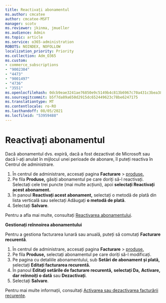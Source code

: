 ```yaml
---
title: Reactivați abonamentul
ms.author: cmcatee
author: cmcatee-MSFT
manager: scotv
ms.reviewer: jkinma, jmueller
ms.audience: Admin
ms.topic: article
ms.service: o365-administration
ROBOTS: NOINDEX, NOFOLLOW
localization_priority: Priority
ms.collection: Adm_O365
ms.custom:
- commerce_subscriptions
- "9002304"
- "4473"
- "9001497"
- "4736"
- "3551"
ms.openlocfilehash: 0dcb9eae3241ae76850e9c5149b4c813b6967c70a431c3bea38fba1843967a95
ms.sourcegitcommit: b5f7da89a650d2915dc652449623c78be6247175
ms.translationtype: MT
ms.contentlocale: ro-RO
ms.lasthandoff: 08/05/2021
ms.locfileid: "53959488"
---
```

# <a name="reactivate-your-subscription"></a>Reactivați abonamentul

Dacă abonamentul dvs. expiră, dacă a fost dezactivat de Microsoft sau dacă l-ați anulat în mijlocul unei perioade de abonare, îl puteți reactiva în Centrul de administrare.

1. În centrul de administrare, accesați pagina **Facturare**  >  [produse.](https://go.microsoft.com/fwlink/p/?linkid=842054)
2. Pe fila **Produse,** găsiți abonamentul pe care doriți să-l reactivați. Selectați cele trei puncte (mai multe acțiuni), apoi **selectați Reactivați acest abonament.**
3. În panoul **Reactivați acest abonament,** selectați o metodă de plată din lista verticală sau selectați Adăugați **o metodă de plată**.
4. Selectați **Salvare**.

Pentru a afla mai multe, consultați [Reactivarea abonamentului](/microsoft-365/commerce/subscriptions/reactivate-your-subscription).

**Gestionați reînnoirea abonamentului**

Pentru a gestiona facturarea lunară sau anuală, puteți să comutați **Facturare recurentă**.

1. În centrul de administrare, accesați pagina **Facturare**  >  [produse.](https://go.microsoft.com/fwlink/p/?linkid=842054)
2. Pe fila **Produse,** selectați abonamentul pe care doriți să-l modificați.
3. Pe pagina cu detaliile abonamentului, sub **Setări de abonament și plată,** selectați **Editați facturarea recurentă.**
4. În panoul **Editați setările de facturare recurentă,** **selectați Da,** **Activare, dar reînnoiți o dată** sau **Dezactivați**.
5. Selectați **Salvare**.

Pentru mai multe informații, consultați [Activarea sau dezactivarea facturării recurente](/microsoft-365/commerce/subscriptions/renew-your-subscription#turn-recurring-billing-off-or-on).